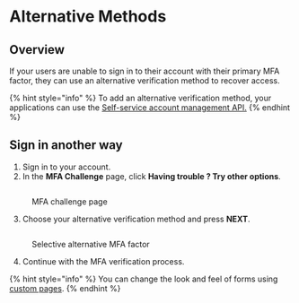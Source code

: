 # Alternative Methods

## Overview

If your users are unable to sign in to their account with their primary MFA factor, they can use an alternative verification method to recover access.

{% hint style="info" %}
To add an alternative verification method, your applications can use the [Self-service account management API.](../user-management/self-service-account-management.md)
{% endhint %}

## Sign in another way

1. Sign in to your account.
2. In the **MFA Challenge** page, click **Having trouble ? Try other options**.

<figure><img src="https://docs.gravitee.io/images/am/current/graviteeio-am-userguide-mfa-alternatives-step1.png" alt=""><figcaption><p>MFA challenge page</p></figcaption></figure>

3. Choose your alternative verification method and press **NEXT**.

<figure><img src="https://docs.gravitee.io/images/am/current/graviteeio-am-userguide-mfa-alternatives-step2.png" alt=""><figcaption><p>Selective alternative MFA factor</p></figcaption></figure>

4. Continue with the MFA verification process.

{% hint style="info" %}
You can change the look and feel of forms using [custom pages](../branding/#custom-pages).&#x20;
{% endhint %}
